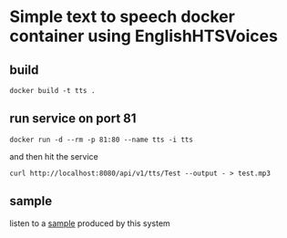 # Simple text to speech docker container using EnglishHTSVoices

## build
```
docker build -t tts .
```

## run service on port 81
```
docker run -d --rm -p 81:80 --name tts -i tts
```

and then hit the service

```
curl http://localhost:8080/api/v1/tts/Test --output - > test.mp3
```

## sample
listen to a [sample](sample/test.wav) produced by this system
